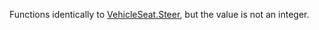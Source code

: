 Functions identically to [VehicleSeat.Steer](https://developer.roblox.com/api-reference/property/VehicleSeat/Steer), but the value is not an integer.